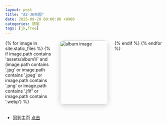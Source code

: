 ```yaml
---
layout: post
title: "A2-JK杂图"
date: 2025-08-20 00:00:00 +0900
categories: 随笔
tags: [jk,free]
---
```


<!-- 响应式图片展示（大屏幕三张，手机一张） -->
<style>
  .gallery-responsive {
    display: grid;
    grid-template-columns: repeat(3, 1fr);  /* 默认大屏幕三张 */
    gap: 20px;
    margin: 1rem 0 2rem;
  }
  .gallery-responsive a { 
    display:block; 
    border-radius:12px; 
    overflow:hidden; 
    box-shadow:0 6px 18px rgba(0,0,0,.15); 
  }
  .gallery-responsive img { 
    width:100%; 
    height:auto; 
    object-fit:cover;
    display:block; 
  }

  /* 小屏幕（最大宽度 768px，比如手机和平板竖屏）：改成一行一张 */
  @media (max-width: 768px) {
    .gallery-responsive {
      grid-template-columns: 1fr;
    }
  }
</style>

<div class="gallery-responsive">
  {% for image in site.static_files %}
      {% if image.path contains 'assets/album1/' and 
        (image.path contains '.jpg' or 
         image.path contains '.jpeg' or 
         image.path contains '.png' or 
         image.path contains '.jfif' or 
         image.path contains '.webp') %}
      <a href="{{ site.baseurl }}{{ image.path }}" target="_blank" rel="noopener">
        <img src="{{ site.baseurl }}{{ image.path }}" alt="album image" loading="lazy">
      </a>
    {% endif %}
  {% endfor %}
</div>


- 回到主页 [点击](https://cannot5dme.github.io)
